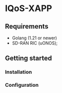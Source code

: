 # IQoS-XAPP

## Requirements

- Golang (1.21 or newer)
- SD-RAN RIC (uONOS);

## Getting started

### Installation

### Configuration